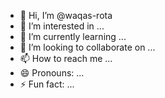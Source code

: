 - 👋 Hi, I’m @waqas-rota
- 👀 I’m interested in ...
- 🌱 I’m currently learning ...
- 💞️ I’m looking to collaborate on ...
- 📫 How to reach me ...  
- 😄 Pronouns: ...
- ⚡ Fun fact: ...

<!---
waqas-rota/waqas-rota is a ✨ special ✨ repository because its `README.md` (this file) appears on your GitHub profile.
You can click the Preview link to take a look at your changes.
--->
